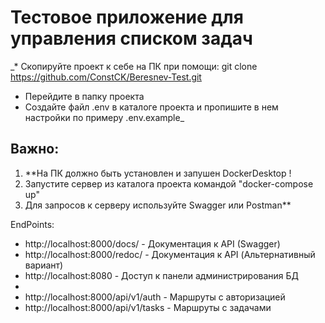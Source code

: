 # Тестовое приложение для управления списком задач
 
_* Скопируйте проект к себе на ПК при помощи: git clone https://github.com/ConstCK/Beresnev-Test.git
* Перейдите в папку проекта
* Создайте файл .env в каталоге проекта и пропишите в нем настройки по примеру .env.example_

## Важно:
1. **На ПК должно быть установлен и запушен DockerDesktop !
2. Запустите сервер из каталога проекта командой "docker-compose up"
3. Для запросов к серверу используйте Swagger или Postman**

EndPoints:
* http://localhost:8000/docs/ - Документация к API (Swagger)
* http://localhost:8000/redoc/ - Документация к API (Альтернативный вариант)
* http://localhost:8080 - Доступ к панели администрирования БД
* 
* http://localhost:8000/api/v1/auth - Маршруты с авторизацией
* http://localhost:8000/api/v1/tasks - Маршруты с задачами



